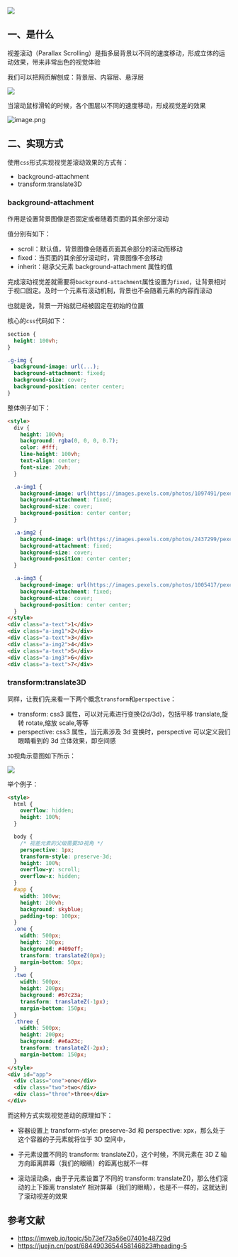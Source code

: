 ![](https://static.vue-js.com/1b2d33e0-a18d-11eb-85f6-6fac77c0c9b3.png)

## 一、是什么

视差滚动（Parallax Scrolling）是指多层背景以不同的速度移动，形成立体的运动效果，带来非常出色的视觉体验

我们可以把网页解刨成：背景层、内容层、悬浮层

![](https://static.vue-js.com/57c942a0-a1cc-11eb-85f6-6fac77c0c9b3.png)

当滚动鼠标滑轮的时候，各个图层以不同的速度移动，形成视觉差的效果

![image.png](https://static.vue-js.com/e57ab280-a1dd-11eb-ab90-d9ae814b240d.png)

## 二、实现方式

使用`css`形式实现视觉差滚动效果的方式有：

- background-attachment
- transform:translate3D

### background-attachment

作用是设置背景图像是否固定或者随着页面的其余部分滚动

值分别有如下：

- scroll：默认值，背景图像会随着页面其余部分的滚动而移动
- fixed：当页面的其余部分滚动时，背景图像不会移动
- inherit：继承父元素 background-attachment 属性的值

完成滚动视觉差就需要将`background-attachment`属性设置为`fixed`，让背景相对于视口固定。及时一个元素有滚动机制，背景也不会随着元素的内容而滚动

也就是说，背景一开始就已经被固定在初始的位置

核心的`css`代码如下：

```css
section {
  height: 100vh;
}

.g-img {
  background-image: url(...);
  background-attachment: fixed;
  background-size: cover;
  background-position: center center;
}
```

整体例子如下：

```html
<style>
  div {
    height: 100vh;
    background: rgba(0, 0, 0, 0.7);
    color: #fff;
    line-height: 100vh;
    text-align: center;
    font-size: 20vh;
  }

  .a-img1 {
    background-image: url(https://images.pexels.com/photos/1097491/pexels-photo-1097491.jpeg);
    background-attachment: fixed;
    background-size: cover;
    background-position: center center;
  }

  .a-img2 {
    background-image: url(https://images.pexels.com/photos/2437299/pexels-photo-2437299.jpeg);
    background-attachment: fixed;
    background-size: cover;
    background-position: center center;
  }

  .a-img3 {
    background-image: url(https://images.pexels.com/photos/1005417/pexels-photo-1005417.jpeg);
    background-attachment: fixed;
    background-size: cover;
    background-position: center center;
  }
</style>
<div class="a-text">1</div>
<div class="a-img1">2</div>
<div class="a-text">3</div>
<div class="a-img2">4</div>
<div class="a-text">5</div>
<div class="a-img3">6</div>
<div class="a-text">7</div>
```

### transform:translate3D

同样，让我们先来看一下两个概念`transform`和`perspective`：

- transform: css3 属性，可以对元素进行变换(2d/3d)，包括平移 translate,旋转 rotate,缩放 scale,等等
- perspective: css3 属性，当元素涉及 3d 变换时，perspective 可以定义我们眼睛看到的 3d 立体效果，即空间感

`3D`视角示意图如下所示：

![](https://static.vue-js.com/24f37dd0-a18d-11eb-85f6-6fac77c0c9b3.png)

举个例子：

```html
<style>
  html {
    overflow: hidden;
    height: 100%;
  }

  body {
    /* 视差元素的父级需要3D视角 */
    perspective: 1px;
    transform-style: preserve-3d;
    height: 100%;
    overflow-y: scroll;
    overflow-x: hidden;
  }
  #app {
    width: 100vw;
    height: 200vh;
    background: skyblue;
    padding-top: 100px;
  }
  .one {
    width: 500px;
    height: 200px;
    background: #409eff;
    transform: translateZ(0px);
    margin-bottom: 50px;
  }
  .two {
    width: 500px;
    height: 200px;
    background: #67c23a;
    transform: translateZ(-1px);
    margin-bottom: 150px;
  }
  .three {
    width: 500px;
    height: 200px;
    background: #e6a23c;
    transform: translateZ(-2px);
    margin-bottom: 150px;
  }
</style>
<div id="app">
  <div class="one">one</div>
  <div class="two">two</div>
  <div class="three">three</div>
</div>
```

而这种方式实现视觉差动的原理如下：

- 容器设置上 transform-style: preserve-3d 和 perspective: xpx，那么处于这个容器的子元素就将位于 3D 空间中，

- 子元素设置不同的 transform: translateZ()，这个时候，不同元素在 3D Z 轴方向距离屏幕（我们的眼睛）的距离也就不一样

- 滚动滚动条，由于子元素设置了不同的 transform: translateZ()，那么他们滚动的上下距离 translateY 相对屏幕（我们的眼睛），也是不一样的，这就达到了滚动视差的效果

## 参考文献

- https://imweb.io/topic/5b73ef73a56e07401e48729d
- https://juejin.cn/post/6844903654458146823#heading-5
